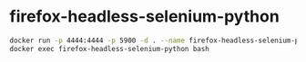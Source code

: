 # firefox-headless-selenium-python

```sh
docker run -p 4444:4444 -p 5900 -d . --name firefox-headless-selenium-python
docker exec firefox-headless-selenium-python bash
```
